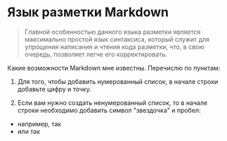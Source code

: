 # Язык разметки Markdown

>Главной особенностью данного языка разметки является максимально простой язык синтаксиса, который служит для упрощения написания и чтения кода разметки, что, в свою очередь, позволяет легче его корректировать.

Какие возможности Markdown мне известны. Перечислю по пунктам:

1. Для того, чтобы добавить нумерованный список, в начале строки добавьте цифру и точку.

2. Если вам нужно создать ненумерованный список, то в начале строки необходимо добавить символ "звездочка" и пробел: 
* например, так
* или так


